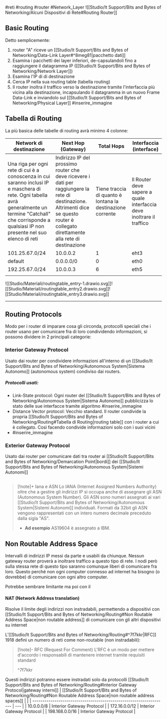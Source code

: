 #reti #routing #router #Network_Layer 
![[Studio/It Support/Bits and Bytes of Networking/Alcuni Dispositivi di Rete#Routing Router]]

## Basic Routing
Detto semplicemente:
1. router "A" riceve un [[Studio/It Support/Bits and Bytes of Networking/Data-Link Layer#^8meg81|pacchetto dati]]
2. Esamina i pacchetti dei layer inferiori, de-capsulandoli fino a raggiungere il  datagramma IP ([[Studio/It Support/Bits and Bytes of Networking/Network Layer]])  
3. Esamina l'IP di di destinazione
4. Cerca IP nella sua routing table (tabella routing)
5. Il router inoltra il traffico verso la destinazione tramite l'interfaccia più vicina alla destinazione, incapsulando il datagramma in un nuovo Frame Data-Link e inviandolo sul [[Studio/It Support/Bits and Bytes of Networking/Physical Layer]]
#inserire_immagine 

## Tabella di Routing
La più basica delle tabelle di routing avrà minimo 4 colonne:

| Network di destinazione                                                                                                                                                                                            | Next Hop (Gateway)                                                                                                                                                                     | Total Hops                                                 | Interfaccia (interface)                                              |
| ------------------------------------------------------------------------------------------------------------------------------------------------------------------------------------------------------------------ | -------------------------------------------------------------------------------------------------------------------------------------------------------------------------------------- | ---------------------------------------------------------- | -------------------------------------------------------------------- |
| Una riga per ogni rete di cui è a conoscenza in cui saranno inclusi IP e maschera di rete. Ogni tabella avrà generalmente un termine "Catchall" che corrisponde a qualsiasi IP non presente nel suo elenco di reti | Indirizzo IP del prossimo router che deve ricevere i dati per raggiungere la rete di destinazione. Altrimenti dice se questo router è collegato direttamente alla rete di destinazione | Tiene traccia di quanto è lontana la destinazione corrente | Il Router deve sapere a quale interfaccia deve inoltrare il traffico |
| 101.25.67.0/24                                                                                                                                                                                                     | 10.0.0.2                                                                                                                                                                               | 1                                                          | eht3                                                                 |
| default                                                                                                                                                                                                            | 0.0.0.0/0                                                                                                                                                                              | 0                                                          | eth0                                                                 |
| 192.25.67.0/24                                                                                                                                                                                                     | 10.0.0.3                                                                                                                                                                               | 6                                                         | eth5                                                                     |
|                                                                                                                                                                                                                    |                                                                                                                                                                                        |                                                            |                                                                      |
![[Studio/Materiali/routingtable_entry-1.drawio.svg]]![[Studio/Materiali/routingtable_entry2.drawio.svg]]![[Studio/Materiali/routingtable_entry3.drawio.svg]]

---


## Routing Protocols
Modo per i router di imparare cosa gli circonda, protocolli speciali che i router usano per comunicare fra di loro condividendo informazioni, si possono dividere in 2 principali categorie:

### Interior Gateway Protocol
Usato dai router per condividere informazioni all'interno di un [[Studio/It Support/Bits and Bytes of Networking/Autonomous System|Sistema Autonomo]] (autonomous system) condiviso dai routers.
##### Protocolli usati:
- Link-State protocol: Ogni router del  [[Studio/It Support/Bits and Bytes of Networking/Autonomous System|Sistema Autonomo]] pubblicizza lo stato delle sue interfacce tramite algoritmo
  #inserire_immagine 
- Distance Vector protocol: Vecchio standard. Il router condivide la propria [[Studio/It Support/Bits and Bytes of Networking/Routing#Tabella di Routing|routing table]] con i router a cui è collegato. Così facendo condivide informazioni solo con i suoi vicini
- #inserire_immagine 

### Exterior Gateway Protocol
Usato dai router per comunicare dati tra router ai [[Studio/It Support/Bits and Bytes of Networking/Demarcation Point|bordi]] dei [[Studio/It Support/Bits and Bytes of Networking/Autonomous System|Sistemi Autonomi]]


## 
>[!note]+  Iana e ASN
>Lo IANA (Internet Assigned Numbers Authority) oltre che a gestire gli indirizzi IP si occupa anche di assegnare gli ASN (Autonomous System Number). Gli ASN sono numeri assegnati ai vari [[Studio/It Support/Bits and Bytes of Networking/Autonomous System|Sistemi Autonomi]] individuali.
>Formati da 32bit gli ASN vengono rappresentati con un intero numero decimale preceduto dalla sigla "AS".
> - **Ad esempio** AS19604 è assegnato a IBM.
>
>

## Non Routable Address Space
Intervalli di indirizzi IP messi da parte e usabili da chiunque. Nessun gateway router proverà a inoltrare traffico a questo tipo di rete. I nodi però sulla stessa rete di questo tipo saranno comunque liberi di comunicare fra loro.
Questo perché non ogni computer connesso ad internet ha bisogno (o dovrebbe) di comunicare con ogni altro computer.

Potrebbe sembrare limitante ma poi con il 
#### NAT (Network Address translation)
Risolve il limite degli indirizzi non instradabili, permettendo a dispositivi con [[Studio/It Support/Bits and Bytes of Networking/Routing#Non Routable Address Space|non routable address]] di comunicare con gli altri dispositivi su internet 

L'[[Studio/It Support/Bits and Bytes of Networking/Routing#^7f7kkr|RFC]] 1918 definì un numero di reti come non-routable (non instradabili):
>[!note]- RFC (Request For Comment)
>L'RFC è un modo per mettere d'accordo i responsabili di mantenere internet tramite requisiti standard
>
> ^7f7kkr

Questi indirizzi potranno essere instradati solo da protocolli [[Studio/It Support/Bits and Bytes of Networking/Routing#Interior Gateway Protocol|gateway interni]]
| [[Studio/It Support/Bits and Bytes of Networking/Routing#Non Routable Address Space\|non routable address spaces]] |     |
| ------------------------------------------------------------------- | --- |
| 10.0.0.0/8                                                          | Interior Gateway Protocol    | 
| 172.16.0.0/12                                                       |   Interior Gateway Protocol  |
| 198.168.0.0/16                                                      | Interior Gateway Protocol    |




